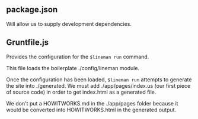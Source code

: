 package.json
------------
Will allow us to supply development dependencies.

Gruntfile.js
------------
Provides the configuration for the `$lineman run` command.

This file loads the boilerplate ./config/lineman module.

Once the configuration has been loaded, `$lineman run` attempts to generate the site into ./generated.
We must add ./app/pages/index.us (our first piece of source code) in order to get index.html as a generated file.

We don't put a HOWITWORKS.md in the ./app/pages folder because it would be converted into HOWITWORKS.html in the generated output.
